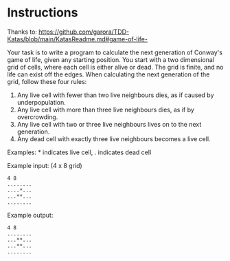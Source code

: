 # Instructions

Thanks to: https://github.com/garora/TDD-Katas/blob/main/KatasReadme.md#game-of-life-

Your task is to write a program to calculate the next
generation of Conway's game of life, given any starting
position. You start with a two dimensional grid of cells,
where each cell is either alive or dead. The grid is finite,
and no life can exist off the edges. When calculating the
next generation of the grid, follow these four rules:

1. Any live cell with fewer than two live neighbours dies,
   as if caused by underpopulation.
2. Any live cell with more than three live neighbours dies,
   as if by overcrowding.
3. Any live cell with two or three live neighbours lives
   on to the next generation.
4. Any dead cell with exactly three live neighbours becomes
   a live cell.

Examples: * indicates live cell, . indicates dead cell

Example input: (4 x 8 grid)
```
4 8
........
....*...
...**...
........
```

Example output:
```
4 8
........
...**...
...**...
........
```
